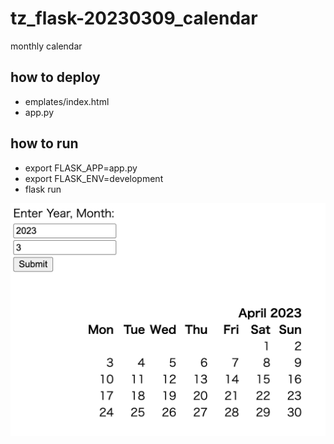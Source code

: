# tz_flask-20230309_calendar
monthly calendar

## how to deploy
* emplates/index.html
* app.py

## how to run
* export FLASK_APP=app.py
* export FLASK_ENV=development
* flask run

![calendar](calendar.png)

